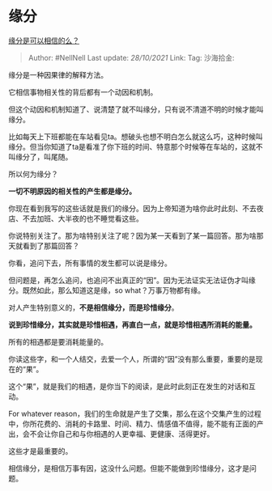 # 缘分

[缘分是可以相信的么？](https://www.zhihu.com/question/24485043/answer/2185530649)

> Author: #NellNell
> Last update: *28/10/2021*
> Link:
> Tag:
> 沙海拾金:

缘分是一种因果律的解释方法。

它相信事物相关性的背后都有一个动因和机制。

但这个动因和机制知道了、说清楚了就不叫缘分，只有说不清道不明的时候才能叫缘分。

比如每天上下班都能在车站看见ta。想破头也想不明白怎么就这么巧，这种时候叫缘分。但当你知道了ta是看准了你下班的时间、特意那个时候等在车站的，这就不叫缘分了，叫尾随。

所以何为缘分？

**一切不明原因的相关性的产生都是缘分。**

你现在看到我写的这些话就是我们的缘分。因为上帝知道为啥你此时此刻、不去夜店、不去加班、大半夜的也不睡觉看这些。

你说特别关注了。那为啥特别关注了呢？因为某一天看到了某一篇回答。那为啥那天就看到了那篇回答？

你看，追问下去，所有事情的发生都可以说是缘分。

但问题是，再怎么追问，也追问不出真正的“因”。因为无法证实无法证伪才叫缘分。既然如此，那么知道这是缘，so what？万事万物都有缘。

对人产生特别意义的，**不是相信缘分，而是珍惜缘分**。

**说到珍惜缘分，其实就是珍惜相遇，再直白一点，就是珍惜相遇所消耗的能量。**

所有的相遇都是要消耗能量的。

你读这些字，和一个人结交，去爱一个人，所谓的“因”没有那么重要，重要的是现在的“果”。

这个“果”，就是我们的相遇，是你当下的阅读，是此时此刻正在发生的对话和互动。

For whatever reason，我们的生命就是产生了交集，那么在这个交集产生的过程中，你所花费的、消耗的卡路里、时间、精力、情感值不值得，能不能有正面的产出，会不会让你自己和与你相遇的人更幸福、更健康、活得更好。

这些才是最重要的。

相信缘分，是相信万事有因，这没什么问题。但能不能做到珍惜缘分，这才是问题。
